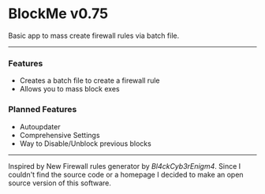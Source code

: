 # BlockMe v0.75
Basic app to mass create firewall rules via batch file.

- - -

### Features
 + Creates a batch file to create a firewall rule
 + Allows you to mass block exes

### Planned Features
+ Autoupdater
+ Comprehensive Settings
+ Way to Disable/Unblock previous blocks

- - - 
Inspired by New Firewall rules generator by <i>Bl4ckCyb3rEnigm4</i>. Since I couldn't find the source code or a homepage I decided to make an open source version of this software.